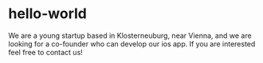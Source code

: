 # hello-world
We are a young startup based in Klosterneuburg, near Vienna, and we are looking for a co-founder who can develop our ios app. If you are interested feel free to contact us!
